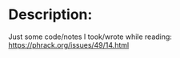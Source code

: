 # Description:
Just some code/notes I took/wrote while reading: https://phrack.org/issues/49/14.html
